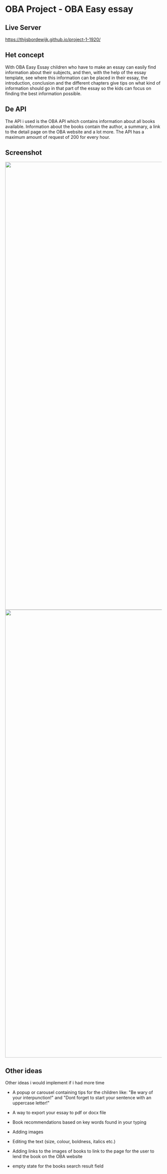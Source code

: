 # OBA Project - OBA Easy essay

## Live Server

https://thijsbordewijk.github.io/project-1-1920/

## Het concept

With OBA Easy Essay children who have to make an essay can easily find information about their subjects, and then, with the help of the essay template, see where this information can be placed in their essay, the introduction, conclusion and the different chapters give tips on what kind of information should go in that part of the essay so the kids can focus on finding the best information possible.

## De API

The API i used is the OBA API which contains information about all books available. Information about the books contain the author, a summary, a link to the detail page on the OBA website and a lot more. The API has a maximum amount of request of 200 for every hour.

## Screenshot

<img width="1440px" src="https://user-images.githubusercontent.com/43644032/76074190-4aef7c80-5f9b-11ea-9dfa-0261a72608a0.PNG">
<img width="1440px" src="https://user-images.githubusercontent.com/43644032/76074391-92760880-5f9b-11ea-931d-c82d56f057c8.PNG">

## Other ideas 

Other ideas i would implement if i had more time

 - A popup or carousel containing tips for the children like: "Be wary of your interpunction!" and "Dont forget to start your sentence with an uppercase letter!"

- A way to export your essay to pdf or docx file

- Book recommendations based on key words found in your typing

- Adding images

- Editing the text (size, colour, boldness, italics etc.)

- Adding links to the images of books to link to the page for the user to lend the book on the OBA website 

- empty state for the books search result field


